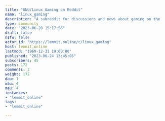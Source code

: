 ```yaml
---
title: "GNU/Linux Gaming on Reddit" 
name: "linux_gaming"
description: "A subreddit for discussions and news about gaming on the GNU/Linux family of operating systems (including the Steam Deck)."
type: community
date: "2023-06-28 15:17:56"
draft: false
nsfw: false
actor_id: "https://lemmit.online/c/linux_gaming"
host: lemmit.online
lastmod: "1969-12-31 19:00:00"
published: "2023-06-24 13:45:05"
subscribers: 45
posts: 172
comments: 3
weight: 172
dau: 1
wau: 4
mau: 4
instances:
- "lemmit_online"
tags: 
- "lemmit_online"

---
```

